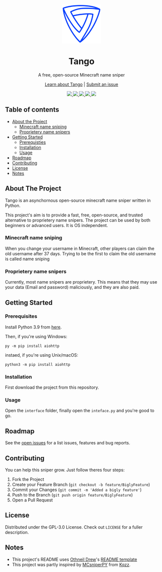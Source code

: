 <p align="center">
  <a href="https://github.com/Miestrode/tango">
    <img src="images/logo.png" width="128" height="128">
  </a>
</p>

<h1 align="center">
  Tango
</h1>

<p align="center">
  A free, open-source Minecraft name sniper
</p>

<p align="center">
<a href="https://github.com/Miestrode/tango/blob/main/README.md">Learn about Tango</a> | <a href="https://github.com/Miestrode/tango/issues">Submit an issue</a>
</p>

<p align="center">
<a href="https://github.com/Miestrode/tango/graphs/contributors" align="center">
  <img src="https://img.shields.io/github/contributors/Miestrode/tango.svg?style=for-the-badge" style="max-width:100%;">
</a>

<a href="https://github.com/Miestrode/tango/network/members" align="center">
  <img src="https://img.shields.io/github/forks/Miestrode/tango.svg?style=for-the-badge" style="max-width:100%;">
</a>

<a href="https://github.com/Miestrode/tango/stargazers" align="center">
  <img src="https://img.shields.io/github/stars/Miestrode/tango.svg?style=for-the-badge" style="max-width:100%;">
</a>

<a href="https://github.com/Miestrode/tango/issues" align="center">
  <img src="https://img.shields.io/github/issues/Miestrode/tango.svg?style=for-the-badge" style="max-width:100%;">
</a>

<a href="https://github.com/Miestrode/tango/blob/master/LICENSE.txt" align="center">
  <img src="https://img.shields.io/github/license/Miestrode/tango.svg?style=for-the-badge" style="max-width:100%;">
</a>

## Table of contents
* [About the Project](#about-the-project)
  * [Minecraft name sniping](#minecraft-name-sniping)
  * [Proprietery name snipers](#proprietery-name-snipers)
* [Getting Started](#getting-started)
  * [Prerequisties](#prerequisties)
  * [Installation](#installation)
  * [Usage](#usage)
* [Roadmap](#roadmap)
* [Contributing](#contributing)
* [License](#license)
* [Notes](#notes)

## About The Project
Tango is an asynchornous open-source minecraft name sniper written in Python.

This project's aim is to provide a fast, free, open-source, and trusted alternative to proprietery name snipers.
The project can be used by both beginners or advanced users. It is OS independent.

### Minecraft name sniping
When you change your username in Minecraft, other players can claim the old username after 37 days. Trying to be the first to claim the old username is called name sniping
### Proprietery name snipers
Currently, most name snipers are proprietery. This means that they may use your data (Email and password) maliciously, and they are also paid.

## Getting Started
### Prerequisites

Install Python 3.9 from [here](https://www.python.org/downloads/release/python-395/).

Then, if you're using Windows:
```
py -m pip install aiohttp
```

instaed, if you're using Unix/macOS:
```
python3 -m pip install aiohttp
```

### Installation
First download the project from this repository.

### Usage
Open the `interface` folder, finally open the `inteface.py` and you're good to go.

## Roadmap
See the [open issues](https://github.com/Miestrode/tango/issues) for a list issues, features and bug reports.

## Contributing
You can help this sniper grow. Just follow theres four steps:

1. Fork the Project
2. Create your Feature Branch (`git checkout -b feature/BiglyFeature`)
3. Commit your Changes (`git commit -m 'Added a bigly feature'`)
4. Push to the Branch (`git push origin feature/BiglyFeature`)
5. Open a Pull Request

## License
Distributed under the GPL-3.0 License. Check out `LICENSE` for a fuller description.

## Notes
* This project's README uses [Othneil Drew](https://github.com/othneildrew)'s [README template](https://github.com/othneildrew/Best-README-Template)
* This project was partly inspired by [MCsniperPY](https://github.com/MCsniperPY/MCsniperPY) from [Kqzz](https://github.com/Kqzz).
